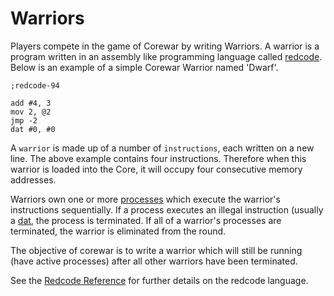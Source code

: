 # Warriors

Players compete in the game of Corewar by writing Warriors.  A warrior is a
program written in an assembly like programming language called
[redcode](../redcode).  Below is an example of a simple Corewar Warrior named
'Dwarf'.

```redcode
;redcode-94

add #4, 3
mov 2, @2
jmp -2
dat #0, #0
```

A `warrior` is made up of a number of `instructions`, each written on a new
line.  The above example contains four instructions.  Therefore when this
warrior is loaded into the Core, it will occupy four consecutive memory
addresses.

Warriors own one or more [processes](processes) which execute the warrior's
instructions sequentially.  If a process executes an illegal instruction
(usually a [dat](../redcode/opcodes#dat-data), the process is terminated.  If
all of a warrior's processes are terminated, the warrior is eliminated from the
round.

The objective of corewar is to write a warrior which will still be running
(have active processes) after all other warriors have been terminated.

See the [Redcode Reference](../redcode) for further details on the redcode
language.

